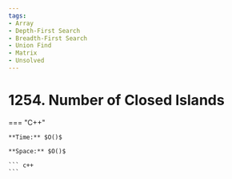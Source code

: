 ```yaml
---
tags:
- Array
- Depth-First Search
- Breadth-First Search
- Union Find
- Matrix
- Unsolved
---
```



# 1254. Number of Closed Islands

=== "C++"

    **Time:** $O()$

    **Space:** $O()$

    ``` c++
    ```